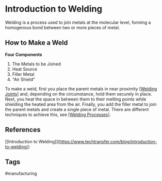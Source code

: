# Introduction to Welding

Welding is a process used to join metals at the molecular level, forming a homogenous bond between two or more pieces of metal.

## How to Make a Weld
**Four Components**
1. The Metals to be Joined  
2. Heat Source  
3. Filler Metal  
4. "Air Shield"  

To make a weld, first you place the parent metals in near proximity [\[Welding Joints\]](../202204162211) and, depending on the circumstance, hold them securely in place. Next, you heat the space in between them to their melting points while shielding the heated area from the air. Finally, you add the filler metal to join the parent metals and create a single piece of metal. There are different techniques to achieve this, see [\[Welding Processes\]](../202204162214).  

## References
\[[Introduction to Welding]\](https://www.techtransfer.com/blog/introduction-to-welding/)

## Tags
#manufacturing
